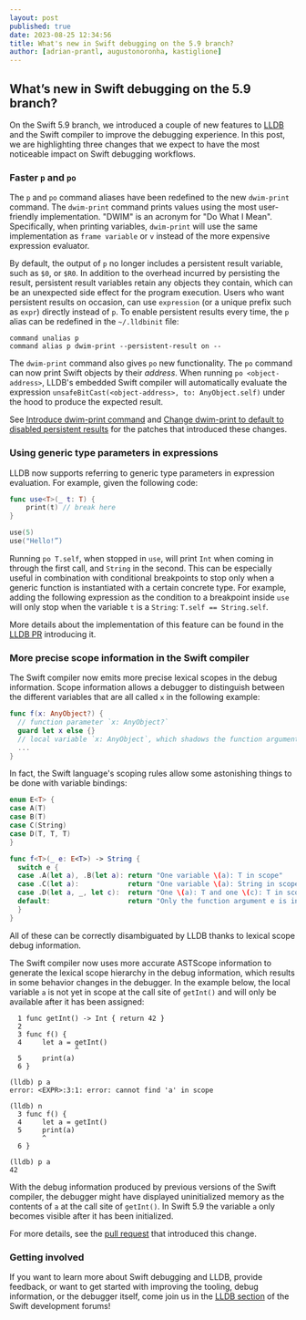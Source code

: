 ```yaml
---
layout: post
published: true
date: 2023-08-25 12:34:56
title: What's new in Swift debugging on the 5.9 branch?
author: [adrian-prantl, augustonoronha, kastiglione]
---
```


## What’s new in Swift debugging on the 5.9 branch?

On the Swift 5.9 branch, we introduced a couple of new features to [LLDB](https://lldb.llvm.org/ "LLDB project home page") and the Swift compiler to improve the debugging experience. In this post, we are highlighting three changes that we expect to have the most noticeable impact on Swift debugging workflows.


### Faster `p` and `po`

The `p` and `po` command aliases have been redefined to the new `dwim-print` command. The `dwim-print` command prints values using the most user-friendly implementation. "DWIM" is an acronym for "Do What I Mean". Specifically, when printing variables, `dwim-print` will use the same implementation as `frame variable` or `v` instead of the more expensive expression evaluator.

By default, the output of `p` no longer includes a persistent result variable, such as `$0`, or `$R0`. In addition to the overhead incurred by persisting the result, persistent result variables retain any objects they contain, which can be an unexpected side effect for the program execution. Users who want persistent results on occasion, can use `expression` (or a unique prefix such as `expr`) directly instead of `p`. To enable persistent results every time, the `p` alias can be redefined in the `~/.lldbinit` file:

```
command unalias p
command alias p dwim-print --persistent-result on --
```

The `dwim-print` command also gives `po` new functionality. The `po` command can now print Swift objects by their *address*. When running `po <object-address>`, LLDB's embedded Swift compiler will automatically evaluate the expression `unsafeBitCast(<object-address>, to: AnyObject.self)` under the hood to produce the expected result.

See [Introduce dwim-print command](https://reviews.llvm.org/D138315 "LLVM review") and [Change dwim-print to default to disabled persistent results](https://reviews.llvm.org/D145609 "LLVM review") for the patches that introduced these changes.


### Using generic type parameters in expressions

LLDB now supports referring to generic type parameters in expression evaluation. For example, given the following code:

```swift
func use<T>(_ t: T) {
    print(t) // break here
}

use(5)
use("Hello!”)
```

Running `po T.self`, when stopped in `use`, will print `Int` when coming in through the first call, and `String` in the second. This can be especially useful in combination with conditional breakpoints to stop only when a generic function is instantiated with a certain concrete type. For example, adding the following expression as the condition to a breakpoint inside `use` will only stop when the variable `t` is a `String`: `T.self == String.self`.

More details about the implementation of this feature can be found in the [LLDB PR](https://github.com/apple/llvm-project/pull/5715) introducing it.


### More precise scope information in the Swift compiler

The Swift compiler now emits more precise lexical scopes in the debug information. Scope information allows a debugger to distinguish between the different variables that are all called `x` in the following example:

```swift
func f(x: AnyObject?) {
  // function parameter `x: AnyObject?`
  guard let x else {}
  // local variable `x: AnyObject`, which shadows the function argument `x`
  ...
}
```

In fact, the Swift language's scoping rules allow some astonishing things to be done with variable bindings:

```swift
enum E<T> {
case A(T)
case B(T)
case C(String)
case D(T, T, T)
}

func f<T>(_ e: E<T>) -> String {
  switch e {
  case .A(let a), .B(let a): return "One variable \(a): T in scope"
  case .C(let a):            return "One variable \(a): String in scope"
  case .D(let a, _, let c):  return "One \(a): T and one \(c): T in scope"
  default:                   return "Only the function argument e is in scope"
  }
}
```

All of these can be correctly disambiguated by LLDB thanks to lexical scope debug information.

The Swift compiler now uses more accurate ASTScope information to generate the lexical scope hierarchy in the debug information, which results in some behavior changes in the debugger. In the example below, the local variable `a` is not yet in scope at the call site of `getInt()` and will only be available after it has been assigned:

```
  1 func getInt() -> Int { return 42 }
  2
  3 func f() {
  4     let a = getInt()
                ^
  5     print(a)
  6 }

(lldb) p a
error: <EXPR>:3:1: error: cannot find 'a' in scope

(lldb) n
  3 func f() {
  4     let a = getInt()
  5     print(a)
        ^
  6 }

(lldb) p a
42
```

With the debug information produced by previous versions of the Swift compiler, the debugger might have displayed uninitialized memory as the contents of `a` at the call site of `getInt()`. In Swift 5.9 the variable `a` only becomes visible after it has been initialized.

For more details, see the [pull request](https://github.com/apple/swift/pull/64941) that introduced this change.


### Getting involved

If you want to learn more about Swift debugging and LLDB, provide feedback, or want to get started with improving the tooling, debug information, or the debugger itself, come join us in the [LLDB section](https://forums.swift.org/c/development/lldb/13) of the Swift development forums!
